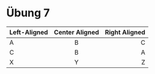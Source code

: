 # Übung 7 





| Left-Aligned  | Center Aligned  | Right Aligned |
| :------------ |:---------------:| -----:|
| A    | B | C |
| C      | B        |  A |
| X | Y     |   Z |
